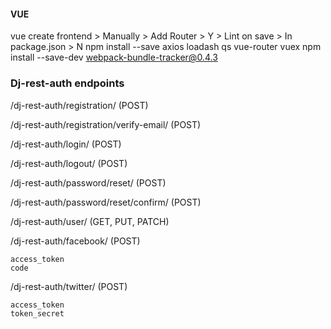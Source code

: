 

#### VUE
vue create frontend > Manually > Add Router > Y > Lint on save > In package.json > N
npm install --save axios loadash qs vue-router vuex 
npm install --save-dev webpack-bundle-tracker@0.4.3    



### Dj-rest-auth endpoints
/dj-rest-auth/registration/ (POST)

/dj-rest-auth/registration/verify-email/ (POST)

/dj-rest-auth/login/ (POST) 
 
/dj-rest-auth/logout/ (POST)

/dj-rest-auth/password/reset/ (POST)

/dj-rest-auth/password/reset/confirm/ (POST)

/dj-rest-auth/user/ (GET, PUT, PATCH)

/dj-rest-auth/facebook/ (POST)

    access_token
    code
    
    
/dj-rest-auth/twitter/ (POST)

    access_token
    token_secret

